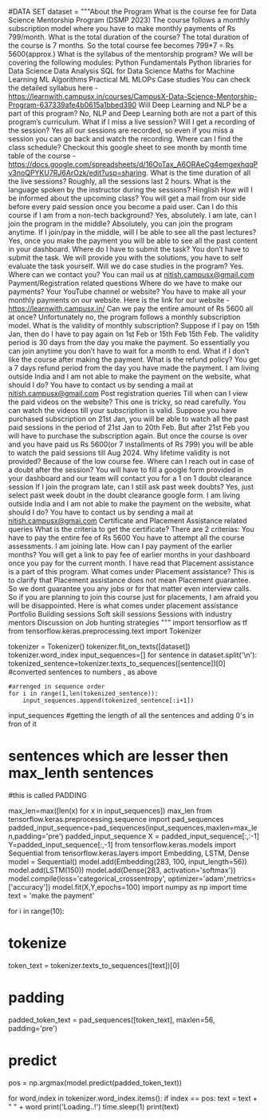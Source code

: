 #DATA SET
dataset = """About the Program
What is the course fee for  Data Science Mentorship Program (DSMP 2023)
The course follows a monthly subscription model where you have to make monthly payments of Rs 799/month.
What is the total duration of the course?
The total duration of the course is 7 months. So the total course fee becomes 799*7 = Rs 5600(approx.)
What is the syllabus of the mentorship program?
We will be covering the following modules:
Python Fundamentals
Python libraries for Data Science
Data Analysis
SQL for Data Science
Maths for Machine Learning
ML Algorithms
Practical ML
MLOPs
Case studies
You can check the detailed syllabus here - https://learnwith.campusx.in/courses/CampusX-Data-Science-Mentorship-Program-637339afe4b0615a1bbed390
Will Deep Learning and NLP be a part of this program?
No, NLP and Deep Learning both are not a part of this program’s curriculum.
What if I miss a live session? Will I get a recording of the session?
Yes all our sessions are recorded, so even if you miss a session you can go back and watch the recording.
Where can I find the class schedule?
Checkout this google sheet to see month by month time table of the course - https://docs.google.com/spreadsheets/d/16OoTax_A6ORAeCg4emgexhqqPv3noQPYKU7RJ6ArOzk/edit?usp=sharing.
What is the time duration of all the live sessions?
Roughly, all the sessions last 2 hours.
What is the language spoken by the instructor during the sessions?
Hinglish
How will I be informed about the upcoming class?
You will get a mail from our side before every paid session once you become a paid user.
Can I do this course if I am from a non-tech background?
Yes, absolutely.
I am late, can I join the program in the middle?
Absolutely, you can join the program anytime.
If I join/pay in the middle, will I be able to see all the past lectures?
Yes, once you make the payment you will be able to see all the past content in your dashboard.
Where do I have to submit the task?
You don’t have to submit the task. We will provide you with the solutions, you have to self evaluate the task yourself.
Will we do case studies in the program?
Yes.
Where can we contact you?
You can mail us at nitish.campusx@gmail.com
Payment/Registration related questions
Where do we have to make our payments? Your YouTube channel or website?
You have to make all your monthly payments on our website. Here is the link for our website - https://learnwith.campusx.in/
Can we pay the entire amount of Rs 5600 all at once?
Unfortunately no, the program follows a monthly subscription model.
What is the validity of monthly subscription? Suppose if I pay on 15th Jan, then do I have to pay again on 1st Feb or 15th Feb
15th Feb. The validity period is 30 days from the day you make the payment. So essentially you can join anytime you don’t have to wait for a month to end.
What if I don’t like the course after making the payment. What is the refund policy?
You get a 7 days refund period from the day you have made the payment.
I am living outside India and I am not able to make the payment on the website, what should I do?
You have to contact us by sending a mail at nitish.campusx@gmail.com
Post registration queries
Till when can I view the paid videos on the website?
This one is tricky, so read carefully. You can watch the videos till your subscription is valid. Suppose you have purchased subscription on 21st Jan, you will be able to watch all the past paid sessions in the period of 21st Jan to 20th Feb. But after 21st Feb you will have to purchase the subscription again.
But once the course is over and you have paid us Rs 5600(or 7 installments of Rs 799) you will be able to watch the paid sessions till Aug 2024.
Why lifetime validity is not provided?
Because of the low course fee.
Where can I reach out in case of a doubt after the session?
You will have to fill a google form provided in your dashboard and our team will contact you for a 1 on 1 doubt clearance session
If I join the program late, can I still ask past week doubts?
Yes, just select past week doubt in the doubt clearance google form.
I am living outside India and I am not able to make the payment on the website, what should I do?
You have to contact us by sending a mail at nitish.campusx@gmai.com
Certificate and Placement Assistance related queries
What is the criteria to get the certificate?
There are 2 criterias:
You have to pay the entire fee of Rs 5600
You have to attempt all the course assessments.
I am joining late. How can I pay payment of the earlier months?
You will get a link to pay fee of earlier months in your dashboard once you pay for the current month.
I have read that Placement assistance is a part of this program. What comes under Placement assistance?
This is to clarify that Placement assistance does not mean Placement guarantee. So we dont guarantee you any jobs or for that matter even interview calls. So if you are planning to join this course just for placements, I am afraid you will be disappointed. Here is what comes under placement assistance
Portfolio Building sessions
Soft skill sessions
Sessions with industry mentors
Discussion on Job hunting strategies
"""
import tensorflow as tf
from tensorflow.keras.preprocessing.text import Tokenizer

tokenizer = Tokenizer()
tokenizer.fit_on_texts([dataset])
tokenizer.word_index
input_sequences=[]
for sentence in dataset.split('\n'):
    tokenized_sentence=tokenizer.texts_to_sequences([sentence])[0]
    #converted sentences to numbers , as above

    #arrenged in sequence order
    for i in range(1,len(tokenized_sentence)):
        input_sequences.append(tokenized_sentence[:i+1])
input_sequences
#getting the length of all the sentences and adding 0's in fron of it
#  sentences which are lesser then max_lenth sentences
#this is called PADDING


max_len=max([len(x) for x in input_sequences])
max_len
from tensorflow.keras.preprocessing.sequence import pad_sequences
padded_input_sequence=pad_sequences(input_sequences,maxlen=max_len,padding='pre')
padded_input_sequence
X = padded_input_sequence[:,:-1]
Y=padded_input_sequence[:,-1]
from tensorflow.keras.models import Sequential
from tensorflow.keras.layers import Embedding, LSTM, Dense
model = Sequential()
model.add(Embedding(283, 100, input_length=56))
model.add(LSTM(150))
model.add(Dense(283, activation='softmax'))
model.compile(loss='categorical_crossentropy', optimizer='adam',metrics=['accuracy'])
model.fit(X,Y,epochs=100)
import numpy as np
import time
text = 'make the payment'

for i in range(10):
  # tokenize
  token_text = tokenizer.texts_to_sequences([text])[0]
  # padding
  padded_token_text = pad_sequences([token_text], maxlen=56, padding='pre')
  # predict
  pos = np.argmax(model.predict(padded_token_text))

  for word,index in tokenizer.word_index.items():
    if index == pos:
      text = text + " " + word
      print('Loading..!')
      time.sleep(1)
      print(text)






